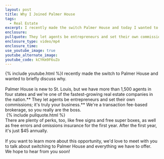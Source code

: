 ```yaml
---
layout: post
title: Why I Joined Palmer House
tags:
  - Real Estate
excerpt: I recently made the switch Palmer House and today I wanted to give you a little insight to what agents get as members of this team.
enclosure:
pullquote: They let agents be entrepreneurs and set their own commissions.
enclosure_type: video/mp4
enclosure_time:
use_youtube_image: true
youtube_alternate_image:
youtube_code: kCYKm9F6uZo
---
```



{% include youtube.html %}I recently made the switch to Palmer House and wanted to briefly discuss why.&nbsp;
<br>&nbsp;
<br>Palmer House is new to St. Louis, but we have more than 1,500 agents in four states and we're one of the fastest-growing real estate companies in the nation.** They let agents be entrepreneurs and set their own commissions; it's truly your business.** We're a transaction fee-based brokerage, so you really are the boss.
<br>&nbsp;{% include pullquote.html %}
<br>There are plenty of perks, too, like free signs and free super boxes, as well as free errors and omissions insurance for the first year. After the first year, it's just $45 annually.&nbsp;
<br>&nbsp;
<br>If you want to learn more about this opportunity, we'd love to meet with you to talk about switching to Palmer House and everything we have to offer. We hope to hear from you soon!
